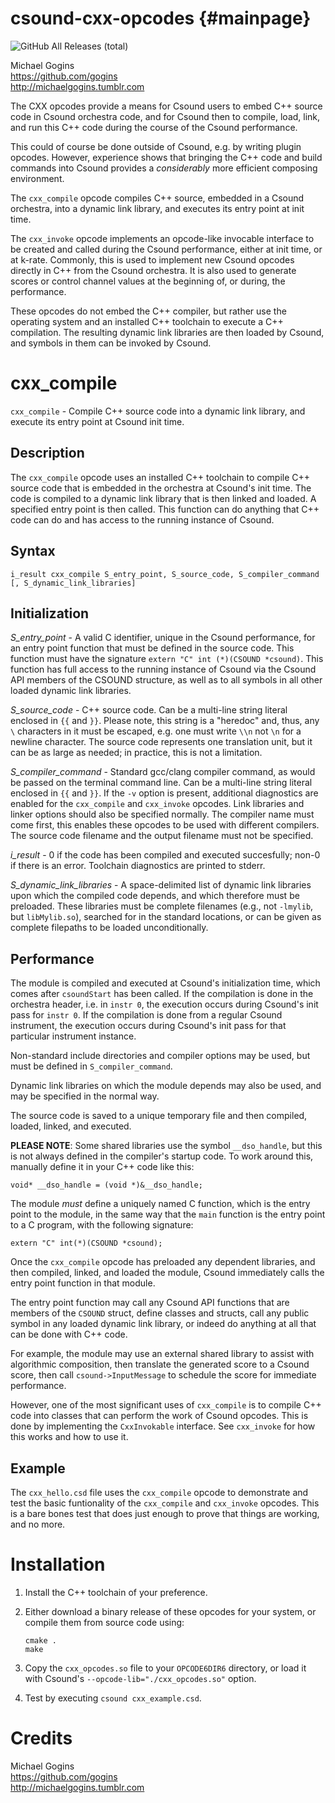 csound-cxx-opcodes                         {#mainpage}
==================
![GitHub All Releases (total)](https://img.shields.io/github/downloads/gogins/clang-opcodes/total.svg)<br>

Michael Gogins<br>
https://github.com/gogins<br>
http://michaelgogins.tumblr.com

The CXX opcodes provide a means for Csound users to embed C++ source code 
in Csound orchestra code, and for Csound then to compile, load, link, and run 
this C++ code during the course of the Csound performance.

This could of course be done outside of Csound, e.g. by writing plugin 
opcodes. However, experience shows that bringing the C++ code and build 
commands into Csound provides a _considerably_ more efficient composing 
environment.

The `cxx_compile` opcode compiles C++ source, embedded in a Csound 
orchestra, into a dynamic link library, and executes its entry point at init 
time.

The `cxx_invoke` opcode implements an opcode-like invocable interface to be 
created and called during the Csound performance, either at init time, or 
at k-rate. Commonly, this is used to implement new Csound opcodes directly in 
C++ from the Csound orchestra. It is also used to generate scores or control 
channel values at the beginning of, or during, the performance.

These opcodes do not embed the C++ compiler, but rather use the operating 
system and an installed C++ toolchain to execute a C++ compilation. The 
resulting dynamic link libraries are then loaded by Csound, and symbols in them 
can be invoked by Csound.

# cxx_compile

`cxx_compile` - Compile C++ source code into a dynamic link library, and 
execute its entry point at Csound init time. 

## Description

The `cxx_compile` opcode uses an installed C++ toolchain to compile C++ source 
code that is embedded in the orchestra at Csound's init time. The code is 
compiled to a dynamic link library that is then linked and loaded. A specified 
entry point is then called. This function can do anything that C++ code can do 
and has access to the running instance of Csound.

## Syntax
```
i_result cxx_compile S_entry_point, S_source_code, S_compiler_command [, S_dynamic_link_libraries]
```
## Initialization

*S_entry_point* - A valid C identifier, unique in the Csound performance, 
for an entry point function that must be defined in the source code. This 
function must have the signature `extern "C" int (*)(CSOUND *csound)`. This 
function has full access to the running instance of Csound via the Csound API 
members of the CSOUND structure, as well as to all symbols in all other loaded 
dynamic link libraries.

*S_source_code* - C++ source code. Can be a multi-line string literal 
enclosed in `{{` and `}}`. Please note, this string is a "heredoc" and, thus, 
any `\` characters in it must be escaped, e.g. one must write `\\n` not `\n` 
for a newline character. The source code represents one translation unit, but 
it can be as large as needed; in practice, this is not a limitation.

*S_compiler_command* - Standard gcc/clang compiler command, as would be passed 
on the terminal command line. Can be a multi-line string literal enclosed in 
`{{` and `}}`. If the `-v` option is present, additional diagnostics are 
enabled for the `cxx_compile` and `cxx_invoke` opcodes. Link libraries and 
linker options should also be specified normally. The compiler name must come 
first, this enables these opcodes to be used with different compilers. The 
source code filename and the output filename must not be specified.

*i_result* - 0 if the code has been compiled and executed succesfully; 
non-0 if there is an error. Toolchain diagnostics are printed to stderr.

*S_dynamic_link_libraries* - A space-delimited list of dynamic link libraries 
upon which the compiled code depends, and which therefore must be preloaded. 
These libraries must be complete filenames (e.g., not `-lmylib`, but 
`libMylib.so`), searched for in the standard locations, or can be given as 
complete filepaths to be loaded unconditionally.

## Performance

The module is compiled and executed at Csound's initialization time, which 
comes after `csoundStart` has been called. If the compilation is done in the 
orchestra header, i.e. in `instr 0`, the execution occurs during Csound's 
init pass for `instr 0`. If the compilation is done from a regular Csound 
instrument, the execution occurs during Csound's init pass for that particular 
instrument instance.

Non-standard include directories and compiler options may be used, but must be 
defined in `S_compiler_command`.

Dynamic link libraries on which the module depends may also be used, and may 
be specified in the normal way.

The source code is saved to a unique temporary file and then compiled, loaded, 
linked, and executed.

__**PLEASE NOTE**__: Some shared libraries use the symbol `__dso_handle`, but 
this is not always defined in the compiler's startup code. To work around this, 
manually define it in your C++ code like this:
```
void* __dso_handle = (void *)&__dso_handle;
```
The module _must_ define a uniquely named C function, which is the entry point 
to the module, in the same way that the `main` function is the entry point to 
a C program, with the following signature:
```
extern "C" int(*)(CSOUND *csound);
```
Once the `cxx_compile` opcode has preloaded any dependent libraries, and then 
compiled, linked, and loaded the module, Csound immediately calls the entry
point function in that module. 

The entry point function may call any Csound API functions that are members of 
the `CSOUND` struct, define classes and structs, call any public symbol in any 
loaded dynamic link library, or indeed do anything at all that can be done 
with C++ code.

For example, the module may use an external shared library to assist with 
algorithmic composition, then translate the generated score to a Csound score, 
then call `csound->InputMessage` to schedule the score for immediate 
performance.

However, one of the most significant uses of `cxx_compile` is to compile C++
code into classes that can perform the work of Csound opcodes. This is 
done by implementing the `CxxInvokable` interface. See `cxx_invoke` for how 
this works and how to use it.

## Example

The `cxx_hello.csd` file uses the `cxx_compile` opcode to demonstrate and 
test the basic funtionality of the `cxx_compile` and `cxx_invoke` opcodes. 
This is a bare bones test that does just enough to prove that things are 
working, and no more.

# Installation

1. Install the C++ toolchain of your preference.

2. Either download a binary release of these opcodes for your system, or 
   compile them from source code using:
   ```
   cmake .
   make
   ```
   
3. Copy the `cxx_opcodes.so` file to your `OPCODE6DIR6` directory, or load 
   it with Csound's `--opcode-lib="./cxx_opcodes.so"` option.
   
4. Test by executing `csound cxx_example.csd`. 

# Credits

Michael Gogins<br>
https://github.com/gogins<br>
http://michaelgogins.tumblr.com
